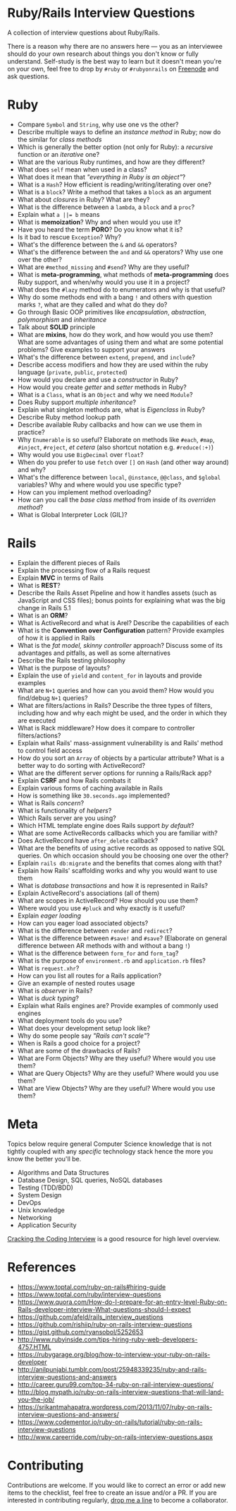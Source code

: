 # Ruby/Rails Interview Questions

A collection of interview questions about Ruby/Rails.

There is a reason why there are no answers here — you as an interviewee should do your own research about things you don't know or fully understand. Self-study is the best way to learn but it doesn't mean you're on your own, feel free to drop by `#ruby` or `#rubyonrails` on [Freenode](https://freenode.net) and ask questions.

# Ruby

- Compare `Symbol` and `String`, why use one vs the other?
- Describe multiple ways to define an _instance method_ in Ruby; now do the similar for _class methods_
- Which is generally the better option (not only for Ruby): a _recursive_ function or an _iterative_ one?
- What are the various Ruby runtimes, and how are they different?
- What does `self` mean when used in a class?
- What does it mean that _"everything in Ruby is an object"_?
- What is a `Hash`? How efficient is reading/writing/iterating over one?
- What is a `block`? Write a method that takes a `block` as an argument
- What about _closures_ in Ruby? What are they?
- What is the difference between a `lambda`, a `block` and a `proc`?
- Explain what `a ||= b` means
- What is **memoization**? Why and when would you use it?
- Have you heard the term **PORO**? Do you know what it is?
- Is it bad to rescue `Exception`? Why?
- What's the difference between the `&` and `&&` operators?
- What's the difference between the `and` and `&&` operators? Why use one over the other?
- What are `#method_missing` and `#send`? Why are they useful?
- What is **meta-programming**, what methods of **meta-programming** does Ruby support, and when/why would you use it in a project?
- What does the `#lazy` method do to enumerators and why is that useful?
- Why do some methods end with a bang `!` and others with question marks `?`, what are they called and what do they do?
- Go through Basic OOP primitives like _encapsulation_, _abstraction_, _polymorphism_ and _inheritance_
- Talk about **SOLID** principle
- What are **mixins**, how do they work, and how would you use them? What are some advantages of using them and what are some potential problems? Give examples to support your answers
- What's the difference between `extend`, `prepend`, and `include`?
- Describe access modifiers and how they are used within the ruby language (`private`, `public`, `protected`)
- How would you declare and use a _constructor_ in Ruby?
- How would you create _getter_ and _setter_ methods in Ruby?
- What is a `Class`, what is an `Object` and why we need `Module`?
- Does Ruby support _multiple inheritance_?
- Explain what singleton methods are, what is _Eigenclass_ in Ruby?
- Describe Ruby method lookup path
- Describe available Ruby callbacks and how can we use them in practice?
- Why `Enumerable` is so useful? Elaborate on methods like `#each`, `#map`, `#inject`, `#reject`, _et cetera_ (also shortcut notation e.g. `#reduce(:+)`)
- Why would you use `BigDecimal` over `float`?
- When do you prefer to use `fetch` over `[]` on `Hash` (and other way around) and why?
- What's the difference between `local`, `@instance`, `@@class`, and `$global` variables? Why and where would you use specific type?
- How can you implement method overloading?
- How can you call the _base class method_ from inside of its _overriden method_?
- What is Global Interpreter Lock (GIL)?

# Rails

- Explain the different pieces of Rails
- Explain the processing flow of a Rails request
- Explain **MVC** in terms of Rails
- What is **REST**?
- Describe the Rails Asset Pipeline and how it handles assets (such as JavaScript and CSS files); bonus points for explaining what was the big change in Rails 5.1
- What is an **ORM**?
- What is ActiveRecord and what is Arel? Describe the capabilities of each
- What is the **Convention over Configuration** pattern? Provide examples of how it is applied in Rails
- What is the _fat model, skinny controller_ approach? Discuss some of its advantages and pitfalls, as well as some alternatives
- Describe the Rails testing philosophy
- What is the purpose of layouts?
- Explain the use of `yield` and `content_for` in layouts and provide examples
- What are `N+1` queries and how can you avoid them? How would you find/debug `N+1` queries?
- What are filters/actions in Rails? Describe the three types of filters, including how and why each might be used, and the order in which they are executed
- What is Rack middleware? How does it compare to controller filters/actions?
- Explain what Rails' mass-assignment vulnerability is and Rails' method to control field access
- How do you sort an `Array` of objects by a particular attribute? What is a better way to do sorting with ActiveRecord?
- What are the different server options for running a Rails/Rack app?
- Explain **CSRF** and how Rails combats it
- Explain various forms of caching available in Rails
- How is something like `30.seconds.ago` implemented?
- What is Rails _concern_?
- What is functionality of _helpers_?
- Which Rails server are you using?
- Which HTML template engine does Rails support _by default_?
- What are some ActiveRecords callbacks which you are familiar with?
- Does ActiveRecord have `after_delete` callback?
- What are the benefits of using active records as opposed to native SQL queries. On which occasion should you be choosing one over the other?
- Explain `rails db:migrate` and the benefits that comes along with that?
- Explain how Rails' scaffolding works and why you would want to use them
- What is _database transactions_ and how it is represented in Rails?
- Explain ActiveRecord's associations (all of them)
- What are scopes in ActiveRecord? How should you use them?
- Where would you use `#pluck` and why exactly is it useful?
- Explain _eager loading_
- How can you eager load associated objects?
- What is the difference between `render` and `redirect`?
- What is the difference between `#save!` and `#save`? (Elaborate on general difference between AR methods with and without a bang `!`)
- What is the difference between `form_for` and `form_tag`?
- What is the purpose of `environment.rb` and `application.rb` files?
- What is `request.xhr`?
- How can you list all routes for a Rails application?
- Give an example of nested routes usage
- What is _observer_ in Rails?
- What is _duck typing_?
- Explain what Rails engines are? Provide examples of commonly used engines
- What deployment tools do you use?
- What does your development setup look like?
- Why do some people say _"Rails can't scale"_?
- When is Rails a good choice for a project?
- What are some of the drawbacks of Rails?
- What are Form Objects? Why are they useful? Where would you use them?
- What are Query Objects? Why are they useful? Where would you use them?
- What are View Objects? Why are they useful? Where would you use them?

# Meta

Topics below require general Computer Science knowledge that is not tightly coupled with any _specific_ technology stack hence the more you know the better you'll be.

- Algorithms and Data Structures
- Database Design, SQL queries, NoSQL databases
- Testing (TDD/BDD)
- System Design
- DevOps
- Unix knowledge
- Networking
- Application Security

[Cracking the Coding Interview](https://www.amazon.com/Cracking-Coding-Interview-Programming-Questions/dp/0984782850/) is a good resource for high level overview.

# References

- https://www.toptal.com/ruby-on-rails#hiring-guide
- https://www.toptal.com/ruby/interview-questions
- https://www.quora.com/How-do-I-prepare-for-an-entry-level-Ruby-on-Rails-developer-interview-What-questions-should-I-expect
- https://github.com/afeld/rails_interview_questions
- https://github.com/rishiip/ruby-on-rails-interview-questions
- https://gist.github.com/ryansobol/5252653
- http://www.rubyinside.com/tips-hiring-ruby-web-developers-4757.HTML
- https://rubygarage.org/blog/how-to-interview-your-ruby-on-rails-developer
- http://anilpunjabi.tumblr.com/post/25948339235/ruby-and-rails-interview-questions-and-answers
- http://career.guru99.com/top-34-ruby-on-rail-interview-questions/
- http://blog.mypath.io/ruby-on-rails-interview-questions-that-will-land-you-the-job/
- https://srikantmahapatra.wordpress.com/2013/11/07/ruby-on-rails-interview-questions-and-answers/
- https://www.codementor.io/ruby-on-rails/tutorial/ruby-on-rails-interview-questions
- http://www.careerride.com/ruby-on-rails-interview-questions.aspx

# Contributing

Contributions are welcome. If you would like to correct an error or add new items to the checklist, feel free to create an issue and/or a PR. If you are interested in contributing regularly, [drop me a line](https://dyjak.me/contact/) to become a collaborator.
